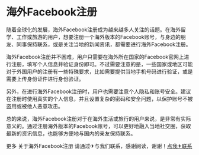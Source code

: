 # 海外Facebook注册

随着全球化的发展，海外Facebook注册成为越来越多人关注的话题。在海外留学、工作或旅游的用户，想要注册一个海外版本的Facebook账号，与身边的朋友、同事保持联系，或是关注当地的新闻资讯，都需要进行海外Facebook注册。

海外Facebook注册并不困难，用户只需要在海外所在国家的Facebook官网上进行注册，填写个人信息并验证身份即可。不过需要注意的是，一些国家或地区可能对于外国用户的注册有一些特殊要求，比如需要提供当地手机号码进行验证，或是需要上传身份证件进行身份验证。

另外，在进行海外Facebook注册时，用户也需要注意个人隐私和账号安全。建议在注册时使用真实的个人信息，并且设置复杂的密码和安全问题，以保护账号不被盗用或被他人恶意攻击。

总的来说，海外Facebook注册对于在海外生活或旅行的用户来说，是非常有实际意义的。通过注册海外版本的Facebook账号，可以更好地融入当地社交圈，获取最新的资讯信息，也能够方便地与国内的亲友保持联系。

更多 关于海外Facebook注册 请通过✈与我们联系，感谢阅读，谢谢！[点我✈联系](https://lm.k02.cc)